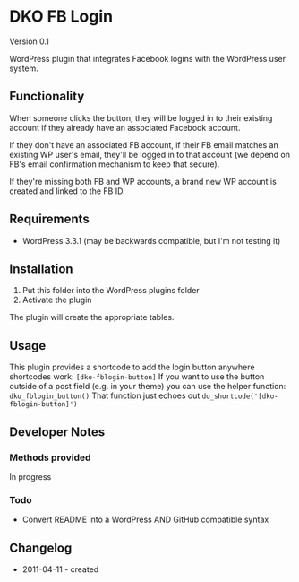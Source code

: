 DKO FB Login
============

Version 0.1

WordPress plugin that integrates Facebook logins with the WordPress user system.


Functionality
-------------

When someone clicks the button, they will be logged in to their existing account
if they already have an associated Facebook account.

If they don't have an associated FB account, if their FB email matches an
existing WP user's email, they'll be logged in to that account (we depend on
FB's email confirmation mechanism to keep that secure).

If they're missing both FB and WP accounts, a brand new WP account is created
and linked to the FB ID.


Requirements
------------

* WordPress 3.3.1 (may be backwards compatible, but I'm not testing it)


Installation
------------

1. Put this folder into the WordPress plugins folder
2. Activate the plugin

The plugin will create the appropriate tables.


Usage
-----

This plugin provides a shortcode to add the login button anywhere shortcodes
work: ```` [dko-fblogin-button] ````
If you want to use the button outside of a post field (e.g. in your theme) you
can use the helper function: ```` dko_fblogin_button() ````
That function just echoes out ```` do_shortcode('[dko-fblogin-button]') ````


Developer Notes
---------------

### Methods provided

In progress

### Todo

* Convert README into a WordPress AND GitHub compatible syntax


Changelog
---------

* 2011-04-11 - created


